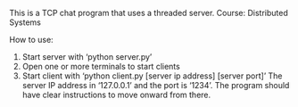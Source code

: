 This is a TCP chat program that uses a threaded server.
Course: Distributed Systems

How to use:
1.	Start server with ‘python server.py’
2.	Open one or more terminals to start clients
3.	Start client with ‘python client.py [server ip address] [server port]’
The server IP address in ‘127.0.0.1’ and the port is ‘1234’.
The program should have clear instructions to move onward from there.
